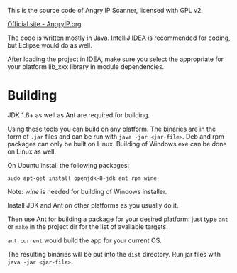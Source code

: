 This is the source code of Angry IP Scanner, licensed with GPL v2.

[Official site - AngryIP.org](http://angryip.org/)

The code is written mostly in Java.
IntelliJ IDEA is recommended for coding, but Eclipse would do as well.

After loading the project in IDEA, make sure you select the appropriate for your platform lib_xxx library in module dependencies.

Building
========

JDK 1.6+ as well as Ant are required for building.

Using these tools you can build on any platform. The binaries are in the form of
`.jar` files and can be run with `java -jar <jar-file>`. Deb and rpm packages can
only be built on Linux. Building of Windows exe can be done on Linux as well.

On Ubuntu install the following packages:
```
sudo apt-get install openjdk-8-jdk ant rpm wine
```
Note: *wine* is needed for building of Windows installer.

Install JDK and Ant on other platforms as you usually do it.

Then use Ant for building a package for your desired platform:
just type `ant` or `make` in the project dir for the list of available targets.

`ant current` would build the app for your current OS.

The resulting binaries will be put into the `dist` directory.
Run jar files with `java -jar <jar-file>`.
